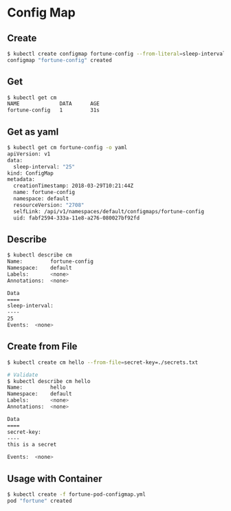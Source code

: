 # Config Map

## Create

```bash
$ kubectl create configmap fortune-config --from-literal=sleep-interval=25
configmap "fortune-config" created
```

## Get

```bash
$ kubectl get cm
NAME             DATA      AGE
fortune-config   1         31s
```

## Get as yaml

```bash
$ kubectl get cm fortune-config -o yaml
apiVersion: v1
data:
  sleep-interval: "25"
kind: ConfigMap
metadata:
  creationTimestamp: 2018-03-29T10:21:44Z
  name: fortune-config
  namespace: default
  resourceVersion: "2708"
  selfLink: /api/v1/namespaces/default/configmaps/fortune-config
  uid: fabf2594-333a-11e8-a276-080027bf92fd
```

## Describe

```bash
$ kubectl describe cm
Name:         fortune-config
Namespace:    default
Labels:       <none>
Annotations:  <none>

Data
====
sleep-interval:
----
25
Events:  <none>
```

## Create from File

```bash
$ kubectl create cm hello --from-file=secret-key=./secrets.txt

# Validate
$ kubectl describe cm hello
Name:         hello
Namespace:    default
Labels:       <none>
Annotations:  <none>

Data
====
secret-key:
----
this is a secret

Events:  <none>
```

## Usage with Container

```bash
$ kubectl create -f fortune-pod-configmap.yml
pod "fortune" created
```
